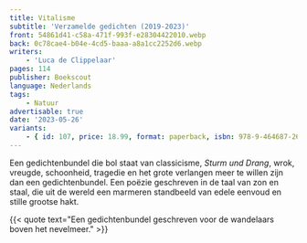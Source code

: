 ```yaml
---
title: Vitalisme
subtitle: 'Verzamelde gedichten (2019-2023)'
front: 54861d41-c58a-471f-993f-e28304422010.webp
back: 0c78cae4-b04e-4cd5-baaa-a8a1cc2252d6.webp
writers:
    - 'Luca de Clippelaar'
pages: 114
publisher: Boekscout
language: Nederlands
tags:
    - Natuur
advertisable: true
date: '2023-05-26'
variants:
    - { id: 107, price: 18.99, format: paperback, isbn: 978-9-464687-26-2 }
---
```


Een gedichtenbundel die bol staat van classicisme, *Sturm und Drang*, wrok, vreugde, schoonheid, tragedie en het grote verlangen meer te willen zijn dan een gedichtenbundel. Een poëzie geschreven in de taal van zon en staal, die uit de wereld een marmeren standbeeld van edele eenvoud en stille grootse hakt.

{{< quote text="Een gedichtenbundel geschreven voor de wandelaars boven het nevelmeer." >}}
